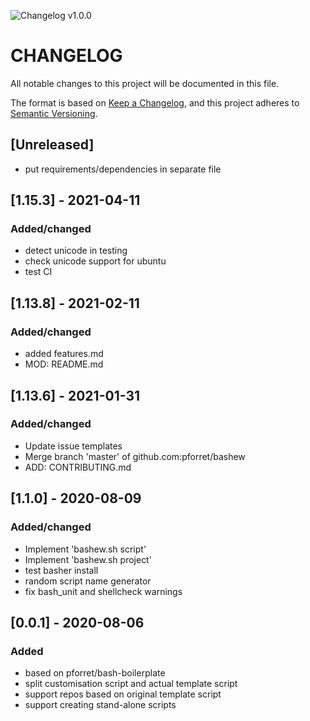 ![Changelog v1.0.0](https://img.shields.io/badge/CHANGELOG-v1.0.0-orange) 
# CHANGELOG
All notable changes to this project will be documented in this file.

The format is based on [Keep a Changelog](https://keepachangelog.com/en/1.0.0/),
and this project adheres to [Semantic Versioning](https://semver.org/spec/v2.0.0.html).

## [Unreleased]
- put requirements/dependencies in separate file

## [1.15.3] - 2021-04-11
### Added/changed
- detect unicode in testing
- check unicode support for ubuntu
- test CI 

## [1.13.8] - 2021-02-11
### Added/changed
- added features.md
- MOD: README.md 

## [1.13.6] - 2021-01-31
### Added/changed
- Update issue templates
- Merge branch 'master' of github.com:pforret/bashew
- ADD: CONTRIBUTING.md

## [1.1.0] - 2020-08-09
### Added/changed
- Implement 'bashew.sh script'
- Implement 'bashew.sh project'
- test basher install
- random script name generator
- fix bash_unit and shellcheck warnings

## [0.0.1] - 2020-08-06
### Added
- based on pforret/bash-boilerplate
- split customisation script and actual template script 
- support repos based on original template script
- support creating stand-alone scripts
